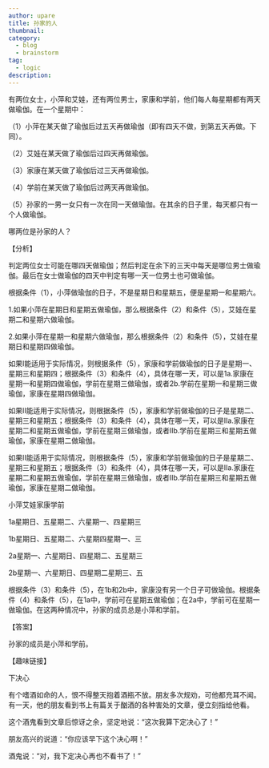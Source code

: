 ```yaml
---
author: upare
title: 孙家的人
thumbnail:
category:
  - blog
  - brainstorm
tag:
  - logic
description: 
---
```

有两位女士，小萍和艾娃，还有两位男士，家康和学前，他们每人每星期都有两天做瑜伽。在一个星期中：

（1）小萍在某天做了瑜伽后过五天再做瑜伽（即有四天不做，到第五天再做。下同）。

（2）艾娃在某天做了瑜伽后过四天再做瑜伽。

（3）家康在某天做了瑜伽后过三天再做瑜伽。

（4）学前在某天做了瑜伽后过两天再做瑜伽。

（5）孙家的一男一女只有一次在同一天做瑜伽。在其余的日子里，每天都只有一个人做瑜伽。

哪两位是孙家的人？

【分析】

判定两位女士可能在哪四天做瑜伽；然后判定在余下的三天中每天是哪位男士做瑜伽。最后在女士做瑜伽的四天中判定有哪一天一位男士也可做瑜伽。

根据条件（1），小萍做瑜伽的日子，不是星期日和星期五，便是星期一和星期六。

1.如果小萍在星期日和星期五做瑜伽，那么根据条件（2）和条件（5），艾娃在星期二和星期六做瑜伽。

2.如果小萍在星期一和星期六做瑜伽，那么根据条件（2）和条件（5），艾娃在星期日和星期四做瑜伽。

如果Ⅰ能适用于实际情况，则根据条件（5），家康和学前做瑜伽的日子是星期一、星期三和星期四；根据条件（3）和条件（4），具体在哪一天，可以是1a.家康在星期一和星期四做瑜伽，学前在星期三做瑜伽，或者2b.学前在星期一和星期三做瑜伽，家康在星期四做瑜伽。

如果Ⅱ能适用于实际情况，则根据条件（5），家康和学前做瑜伽的日子是星期二、星期三和星期五；根据条件（3）和条件（4），具体在哪一天，可以是Ⅱa.家康在星期二和星期五做瑜伽，学前在星期三做瑜伽，或者Ⅱb.学前在星期三和星期五做瑜伽，家康在星期二做瑜伽。

如果Ⅱ能适用于实际情况，则根据条件（5），家康和学前做瑜伽的日子是星期二、星期三和星期五；根据条件（3）和条件（4），具体在哪一天，可以是Ⅱa.家康在星期二和星期五做瑜伽，学前在星期三做瑜伽，或者Ⅱb.学前在星期三和星期五做瑜伽，家康在星期二做瑜伽。

小萍艾娃家康学前

1a星期日、五星期二、六星期一、四星期三

1b星期日、五星期二、六星期四星期一、三

2a星期一、六星期日、四星期二、五星期三

2b星期一、六星期日、四星期二星期三、五

根据条件（3）和条件（5），在1b和2b中，家康没有另一个日子可做瑜伽。根据条件（4）和条件（5），在1a中，学前可在星期五做瑜伽；在2a中，学前可在星期一做瑜伽。在这两种情况中，孙家的成员总是小萍和学前。

【答案】

孙家的成员是小萍和学前。

【趣味链接】

下决心

有个嗜酒如命的人，恨不得整天抱着酒瓶不放。朋友多次规劝，可他都充耳不闻。有一天，他的朋友看到书上有篇关于酗酒的各种害处的文章，便立刻指给他看。

这个酒鬼看到文章后惊讶之余，坚定地说：“这次我算下定决心了！”

朋友高兴的说道：“你应该早下这个决心啊！”

酒鬼说：“对，我下定决心再也不看书了！”
